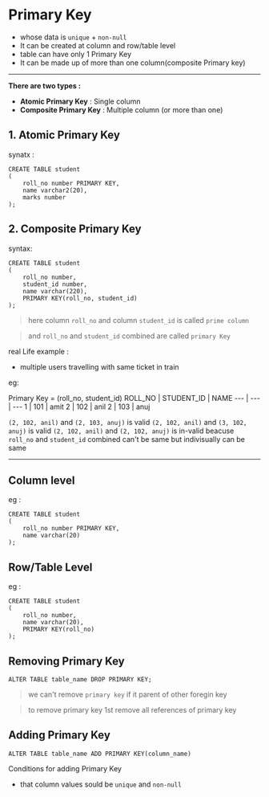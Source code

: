 # Primary Key
- whose data is `unique` + `non-null`
- It can be created at column and row/table level
- table can have only 1 Primary Key
- It can be made up of more than one column(composite Primary key)
---
**There are two types :**
- **Atomic Primary Key** : Single column
- **Composite Primary Key** : Multiple column (or more than one)

## 1. Atomic Primary Key
synatx : 
```
CREATE TABLE student
(
    roll_no number PRIMARY KEY,
    name varchar2(20),
    marks number
);
```

## 2. Composite Primary Key
syntax:
```
CREATE TABLE student
(
    roll_no number,
    student_id number,
    name varchar(220),
    PRIMARY KEY(roll_no, student_id)
);
```
> here column `roll_no` and column `student_id` is called `prime column`

> and `roll_no` and `student_id` combined are called `primary Key`

real Life example :
- multiple users travelling with same ticket in train

eg:

Primary Key = (roll_no, student_id)
ROLL_NO | STUDENT_ID | NAME
--- | --- | ---
1   | 101 | amit
2   | 102 | anil
2   | 103 | anuj

`(2, 102, anil)` and `(2, 103, anuj)` is valid
`(2, 102, anil)` and `(3, 102, anuj)` is valid
`(2, 102, anil)` and `(2, 102, anuj)` is in-valid beacuse `roll_no` and `student_id` combined can't be same but indivisually can be same

---

## Column level
eg : 
```
CREATE TABLE student
(
    roll_no number PRIMARY KEY,
    name varchar(20)
);
```

## Row/Table Level
eg : 
```
CREATE TABLE student
(
    roll_no number,
    name varchar(20),
    PRIMARY KEY(roll_no)
);
```

## Removing Primary Key
```
ALTER TABLE table_name DROP PRIMARY KEY;
```
> we can't remove `primary key` if it parent of other foregin key

> to remove primary key 1st remove all references of primary key 

## Adding Primary Key
```
ALTER TABLE table_name ADD PRIMARY KEY(column_name)
```
Conditions for adding Primary Key
- that column values sould be `unique` and `non-null` 
